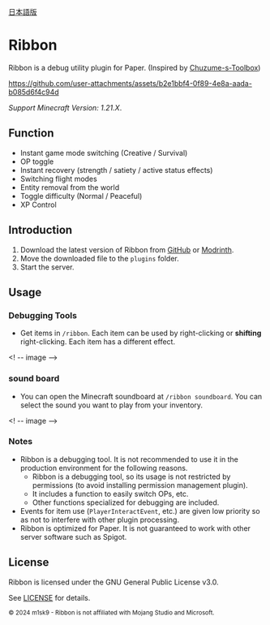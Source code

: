 [日本語版](./README-ja.md)

# Ribbon

Ribbon is a debug utility plugin for Paper. (Inspired by [Chuzume-s-Toolbox](https://github.com/Chuzume/Chuzume-s-Toolbox))

https://github.com/user-attachments/assets/b2e1bbf4-0f89-4e8a-aada-b085d6f4c94d

*Support Minecraft Version: 1.21.X*.

## Function

- Instant game mode switching (Creative / Survival)
- OP toggle
- Instant recovery (strength / satiety / active status effects)
- Switching flight modes
- Entity removal from the world
- Toggle difficulty (Normal / Peaceful)
- XP Control

## Introduction

1. Download the latest version of Ribbon from [GitHub](https://github.com/m1sk9/Ribbon/releases/latest) or [Modrinth](https://modrinth.com/project/ribbon).
2. Move the downloaded file to the `plugins` folder.
3. Start the server.

## Usage

### Debugging Tools

- Get items in `/ribbon`. Each item can be used by right-clicking or **shifting** right-clicking. Each item has a different effect.

<! -- image -->

### sound board

- You can open the Minecraft soundboard at `/ribbon soundboard`. You can select the sound you want to play from your inventory.

<! -- image -->

### Notes

- Ribbon is a debugging tool. It is not recommended to use it in the production environment for the following reasons.
    - Ribbon is a debugging tool, so its usage is not restricted by permissions (to avoid installing permission management plugin).
    - It includes a function to easily switch OPs, etc.
    - Other functions specialized for debugging are included.
- Events for item use (`PlayerInteractEvent`, etc.) are given low priority so as not to interfere with other plugin processing.
- Ribbon is optimized for Paper. It is not guaranteed to work with other server software such as Spigot.

## License

Ribbon is licensed under the GNU General Public License v3.0.

See [LICENSE](LICENSE) for details.

<sub>
  © 2024 m1sk9 - Ribbon is not affiliated with Mojang Studio and Microsoft.
</sub>
